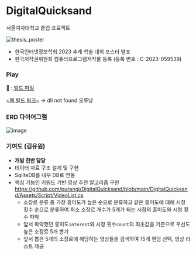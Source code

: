 # DigitalQuicksand
서울여자대학교 졸업 프로젝트

![thesis_poster](https://github.com/purangi/DigitalQuicksand/assets/68212670/a9a39d3a-07a7-46ba-8b93-05fef77948ad)

- 한국인터넷정보학회 2023 추계 학술 대회 포스터 발표
- 한국저작권위원회 컴퓨터프로그램저작물 등록 (등록 번호 : C-2023-059539)

### Play
🔗 : [빌드 파일 ](https://drive.google.com/file/d/1e97AvOD1DtFlOJ9NIJYZvCWdP_RMoGs3/view?usp=drive_link)

[~웹 빌드 링크~](https://play.unity.com/mg/other/webgl-builds-405746) → dll not found 오류남

### ERD 다이어그램
![image](https://github.com/purangi/DigitalQuicksand/assets/68212670/7f4b6858-27ee-4b54-9cce-9939a22fe3df)


### 기여도 (김유원)
- **개발 전반 담당**
- 데이터 자료 구조 설계 및 구현
- SqliteDB를 내부 DB로 연동
- 핵심 기능인 키워드 기반 영상 추천 알고리즘 구현 https://github.com/purangi/DigitalQuicksand/blob/main/DigitalQuicksand/Assets/Script/VideoList.cs
  - 소장르 분류 중 가장 흥미도가 높은 순으로 분류하고 같은 흥미도에 대해 시청 횟수 순으로 분류하여 최소 소장르 개수가 5개가 되는 시점의 흥미도와 시청 횟수 파악
  - 앞서 파악했던 흥미도`interest`와 시청 횟수`count`의 최솟값을 기준으로 우선도 높은 소장르 5개 뽑기
  - 앞서 뽑은 5개의 소장르에 해당하는 영상들을 검색하여 15개 랜덤 선택, 영상 리스트 제공
